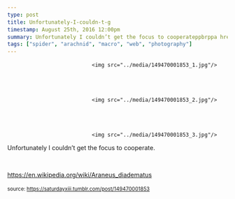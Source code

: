 ```yaml
---
type: post
title: Unfortunately-I-couldn-t-g
timestamp: August 25th, 2016 12:00pm
summary: Unfortunately I couldn’t get the focus to cooperateppbrppa hrefhttpsenwikipediaorgwikiAraneusdiadematus targetblankhttps
tags: ["spider", "arachnid", "macro", "web", "photography"]
---
```



                               <img src="../media/149470001853_1.jpg"/>
                           

                                                                                                                           

                               <img src="../media/149470001853_2.jpg"/>
                           

                                                                                                                           

                               <img src="../media/149470001853_3.jpg"/>
                           

                                                                                                                      
Unfortunately I couldn’t get the focus to cooperate.

<br/>

<a href="https://en.wikipedia.org/wiki/Araneus_diadematus" target="_blank">https://en.wikipedia.org/wiki/Araneus_diadematus</a><br/>
 
                                    
                
                
                
                
                                
<small>source: https://saturdayxiii.tumblr.com/post/149470001853</small>
